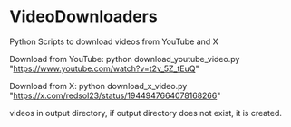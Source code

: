 # VideoDownloaders
Python Scripts to download videos from YouTube and X

Download from YouTube:
python download_youtube_video.py "https://www.youtube.com/watch?v=t2v_5Z_tEuQ"

Download from X:
python download_x_video.py "https://x.com/redsol23/status/1944947664078168266"

videos in output directory, if output directory does not exist, it is created.
